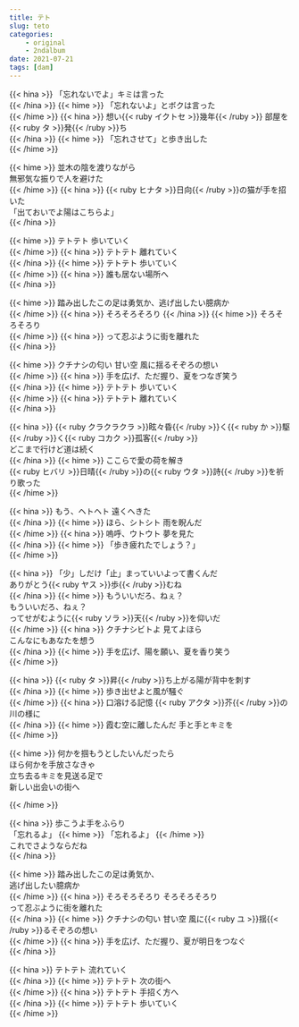 ```yaml
---
title: テト
slug: teto
categories: 
    - original
    - 2ndalbum
date: 2021-07-21
tags: [dam]
---
```


{{< hina >}}
「忘れないでよ」キミは言った  
{{< /hina >}}
{{< hime >}}
「忘れないよ」とボクは言った  
{{< /hime >}}
{{< hina >}}
想い{{< ruby イクトセ >}}幾年{{< /ruby >}} 部屋を{{< ruby タ >}}発{{< /ruby >}}ち  
{{< /hina >}}
{{< hime >}}
「忘れさせて」と歩き出した  
{{< /hime >}}

{{< hime >}}
並木の陰を渡りながら  
無邪気な振りで人を避けた  
{{< /hime >}}
{{< hina >}}
{{< ruby ヒナタ >}}日向{{< /ruby >}}の猫が手を招いた  
「出ておいでよ陽はこちらよ」  
{{< /hina >}}

{{< hime >}}
テトテト 歩いていく  
{{< /hime >}}
{{< hina >}}
テトテト 離れていく  
{{< /hina >}}
{{< hime >}}
テトテト 歩いていく  
{{< /hime >}}
{{< hina >}}
誰も居ない場所へ  
{{< /hina >}}

{{< hime >}}
踏み出したこの足は勇気か、逃げ出したい臆病か  
{{< /hime >}}
{{< hina >}}
そろそろそろり
{{< /hina >}} 
{{< hime >}}
そろそろそろり  
{{< /hime >}}
{{< hina >}}
って忍ぶように街を離れた  
{{< /hina >}}

{{< hime >}}
クチナシの匂い 甘い空 風に揺るそぞろの想い  
{{< /hime >}}
{{< hina >}}
手を広げ、ただ握り、夏をつなぎ笑う  
{{< /hina >}}
{{< hime >}}
テトテト 歩いていく  
{{< /hime >}}
{{< hina >}}
テトテト 離れていく  
{{< /hina >}}

{{< hina >}}
{{< ruby クラクラクラ >}}眩々昏{{< /ruby >}}く{{< ruby か >}}駆{{< /ruby >}}く{{< ruby コカク >}}孤客{{< /ruby >}}  
どこまで行けど道は続く  
{{< /hina >}}
{{< hime >}}
ここらで愛の荷を解き  
{{< ruby ヒバリ >}}日晴{{< /ruby >}}の{{< ruby ウタ >}}詩{{< /ruby >}}を祈り歌った  
{{< /hime >}}

{{< hina >}}
もう、ヘトヘト 遠くへきた  
{{< /hina >}}
{{< hime >}}
ほら、シトシト 雨を睨んだ  
{{< /hime >}}
{{< hina >}}
嗚呼、ウトウト 夢を見た  
{{< /hina >}}
{{< hime >}}
「歩き疲れたでしょう？」  
{{< /hime >}}

{{< hina >}}
「少」しだけ「止」まっていいよって書くんだ  
ありがとう{{< ruby ヤス >}}歩{{< /ruby >}}むね  
{{< /hina >}}
{{< hime >}}
もういいだろ、ねぇ？  
もういいだろ、ねぇ？  
ってせがむように{{< ruby ソラ >}}天{{< /ruby >}}を仰いだ  
{{< /hime >}}
{{< hina >}}
クチナシビトよ 見てよほら  
こんなにもあなたを想う  
{{< /hina >}}
{{< hime >}}
手を広げ、陽を願い、夏を香り笑う  
{{< /hime >}}

{{< hina >}}
{{< ruby タ >}}昇{{< /ruby >}}ち上がる陽が背中を刺す  
{{< /hina >}}
{{< hime >}}
歩き出せよと風が騒ぐ  
{{< /hime >}}
{{< hina >}}
口溶ける記憶 {{< ruby アクタ >}}芥{{< /ruby >}}の川の様に  
{{< /hina >}}
{{< hime >}}
霞む空に離したんだ 手と手とキミを  
{{< /hime >}}

{{< hime >}}
何かを掴もうとしたいんだったら  
ほら何かを手放さなきゃ  
立ち去るキミを見送る足で  
新しい出会いの街へ  

{{< /hime >}}

{{< hina >}}
歩こうよ手をふらり  
「忘れるよ」
{{< hime >}}
「忘れるよ」
{{< /hime >}}  
これでさようならだね  
{{< /hina >}}

{{< hime >}}
踏み出したこの足は勇気か、  
逃げ出したい臆病か  
{{< /hime >}}
{{< hina >}}
そろそろそろり そろそろそろり  
って忍ぶように街を離れた  
{{< /hina >}}
{{< hime >}}
クチナシの匂い 甘い空 風に{{< ruby ユ >}}揺{{< /ruby >}}るそぞろの想い  
{{< /hime >}}
{{< hina >}}
手を広げ、ただ握り、夏が明日をつなぐ  
{{< /hina >}}

{{< hina >}}
テトテト 流れていく  
{{< /hina >}}
{{< hime >}}
テトテト 次の街へ  
{{< /hime >}}
{{< hina >}}
テトテト 手招く方へ  
{{< /hina >}}
{{< hime >}}
テトテト 歩いていく  
{{< /hime >}}